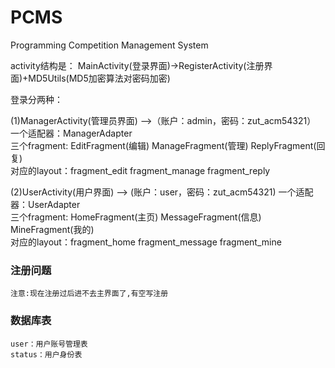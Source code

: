# PCMS
Programming Competition Management System

activity结构是：
MainActivity(登录界面)->RegisterActivity(注册界面)+MD5Utils(MD5加密算法对密码加密)  

登录分两种：  

(1)ManagerActivity(管理员界面) -->（账户：admin，密码：zut_acm54321）  
一个适配器：ManagerAdapter  
三个fragment: EditFragment(编辑) ManageFragment(管理) ReplyFragment(回复)  
对应的layout：fragment_edit      fragment_manage      fragment_reply   
  
(2)UserActivity(用户界面)   --> (账户：user，密码：zut_acm54321)
一个适配器：UserAdapter  
三个fragment: HomeFragment(主页) MessageFragment(信息) MineFragment(我的)  
对应的layout：fragment_home     fragment_message      fragment_mine  

### 注册问题
    注意:现在注册过后进不去主界面了,有空写注册
### 数据库表
    user：用户账号管理表
    status：用户身份表
    
 